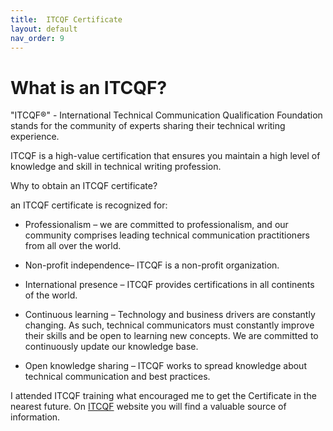 ```yaml
---
title:  ITCQF Certificate
layout: default
nav_order: 9
---
```



# What is an ITCQF?
"ITCQF®"  - International Technical Communication Qualification Foundation stands for the community of experts sharing  their technical writing experience. 

ITCQF is a high-value certification that ensures you maintain a high level of knowledge and skill in technical writing profession.

Why to obtain an ITCQF certificate?

an ITCQF certificate is recognized for:
- Professionalism – we are committed to professionalism, and our community comprises leading technical communication practitioners from all over the world.

- Non-profit independence– ITCQF is a non-profit organization.

- International presence – ITCQF provides certifications in all continents of the world.

- Continuous learning – Technology and business drivers are constantly changing. As such, technical communicators must constantly improve their skills and be open to learning new concepts. We are committed to continuously update our knowledge base.

- Open knowledge sharing – ITCQF works to spread knowledge about technical communication and best practices.

I attended ITCQF training what encouraged me to get the Certificate in the nearest future. On 
[ITCQF](https://itcqf.org/) website you will find a valuable source of information. 
